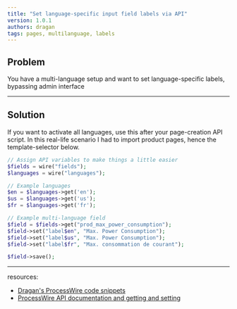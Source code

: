 ```yaml
---
title: "Set language-specific input field labels via API"
version: 1.0.1
authors: dragan
tags: pages, multilanguage, labels
---
```


## Problem

You have a multi-language setup and want to set language-specific labels, bypassing admin interface

---

## Solution

If you want to activate all languages, use this after your page-creation API script. In this real-life scenario I had to import product pages, hence the template-selector below.

```php
// Assign API variables to make things a little easier
$fields = wire("fields");
$languages = wire("languages");

// Example languages
$en = $languages->get('en');
$us = $languages->get('us');
$fr = $languages->get('fr');

// Example multi-language field
$field = $fields->get("prod_max_power_consumption");
$field->set("label$en", "Max. Power Consumption");
$field->set("label$us", "Max. Power Consumption");
$field->set("label$fr", "Max. consommation de courant");

$field->save();
```

---

resources:

-   [Dragan's ProcessWire code snippets](https://github.com/dragan1700/pw/blob/master/setFieldLabels.php)
-   [ProcessWire API documentation and getting and setting](http://processwire.com/api/multi-language-support/multi-language-fields/#getting-and-setting)

